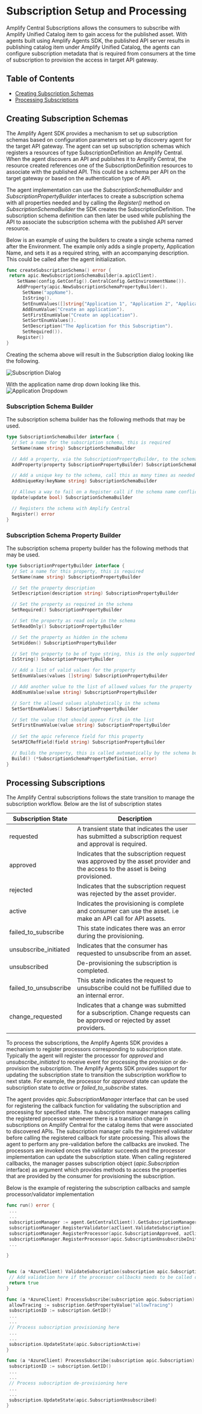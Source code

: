 # Subscription Setup and Processing

Amplify Central Subscriptions allows the consumers to subscribe with Amplify Unified Catalog item to gain access for the published asset. With agents built using Amplify Agents SDK, the published API server results in publishing catalog item under Amplify Unified Catalog, the agents can configure subscription metadata that is required from consumers at the time of subscription to provision the access in target API gateway.

## Table of Contents

- [Creating Subscription Schemas](#Creating-Subscription-Schemas)
- [Processing Subscriptions](#Processing-Subscriptions)

## Creating Subscription Schemas

The Amplify Agent SDK provides a mechanism to set up subscription schemas based on configuration parameters set up by discovery agent for the target API gateway. The agent can set up subscription schemas which registers a resources of type SubscriptionDefinition an Amplify Central. When the agent discovers an API and publishes it to Amplify Central, the resource created references one of the SubscriptionDefinition resources to associate with the published API. This could be a schema per API on the target gateway or based on the authentication type of API.

The agent implementation can use the *SubscriptionSchemaBuilder* and *SubscriptionPropertyBuilder* interfaces to create a subscription schema with all properties needed and by calling the *Register()* method on *SubscriptionSchemaBuilder* the SDK creates the SubscriptionDefinition. The subscription schema definition can then later be used while publishing the API to associate the subscription schema with the published API server resource.

Below is an example of using the builders to create a single schema named after the Environment. The example only adds a single property, Application Name, and sets it as a required string, with an accompanying description. This could be called after the agent initialization.

```go
func createSubscriptionSchema() error {
 return apic.NewSubscriptionSchemaBuilder(a.apicClient).
    SetName(config.GetConfig().CentralConfig.GetEnvironmentName()).
    AddProperty(apic.NewSubscriptionSchemaPropertyBuilder().
      SetName("appName").
      IsString().
      SetEnumValues([]string{"Application 1", "Application 2", "Application 3"}).
      AddEnumValue("Create an application").
      SetFirstEnumValue("Create an application").
      SetSortEnumValues().
      SetDescription("The Application for this Subscription").
      SetRequired()).
    Register()
}
```

Creating the schema above will result in the Subscription dialog looking like the following.

![Subscription Dialog](subDialog1.jpg)

With the application name drop down looking like this.
![Application Dropdown](subDialog2.jpg)

### Subscription Schema Builder

The subscription schema builder has the following methods that may be used.

```go
type SubscriptionSchemaBuilder interface {
  // Set a name for the subscription schema, this is required
  SetName(name string) SubscriptionSchemaBuilder

  // Add a property, via the SubscriptionPropertyBuilder, to the schema, call this as many times as needed
  AddProperty(property SubscriptionPropertyBuilder) SubscriptionSchemaBuilder

  // Add a unique key to the schema, call this as many times as needed
  AddUniqueKey(keyName string) SubscriptionSchemaBuilder

  // Allows a way to fail on a Register call if the schema name conflicts with an existing one, default is to allow an update
  Update(update bool) SubscriptionSchemaBuilder

  // Registers the schema with Amplify Central
  Register() error
}
```

### Subscription Schema Property Builder

The subscription schema property builder has the following methods that may be used.

```go
type SubscriptionPropertyBuilder interface {
  // Set a name for this property, this is required
  SetName(name string) SubscriptionPropertyBuilder

  // Set the property description
  SetDescription(description string) SubscriptionPropertyBuilder

  // Set the property as required in the schema
  SetRequired() SubscriptionPropertyBuilder

  // Set the property as read only in the schema
  SetReadOnly() SubscriptionPropertyBuilder

  // Set the property as hidden in the schema
  SetHidden() SubscriptionPropertyBuilder

  // Set the property to be of type string, this is the only supported type
  IsString() SubscriptionPropertyBuilder

  // Add a list of valid values for the property
  SetEnumValues(values []string) SubscriptionPropertyBuilder

  // Add another value to the list of allowed values for the property
  AddEnumValue(value string) SubscriptionPropertyBuilder

  // Sort the allowed values alphabetically in the schema
  SetSortEnumValues() SubscriptionPropertyBuilder

  // Set the value that should appear first in the list
  SetFirstEnumValue(value string) SubscriptionPropertyBuilder
  
  // Set the apic reference field for this property
  SetAPICRefField(field string) SubscriptionPropertyBuilder

  // Builds the property, this is called automatically by the schema builder
  Build() (*SubscriptionSchemaPropertyDefinition, error)
}
```

## Processing Subscriptions

The Amplify Central subscriptions follows the state transition to manage the subscription workflow. Below are the list of subscription states

| Subscription State    | Description                                                                                                                  |
|-----------------------|------------------------------------------------------------------------------------------------------------------------------|
| requested             | A transient state that indicates the user has submitted a subscription request and approval is required.                     |
| approved              | Indicates that the subscription request was approved by the asset provider and the access to the asset is being provisioned. |
| rejected              | Indicates that the subscription request was rejected by the asset provider.                                                  |
| active                | Indicates the provisioning is complete and consumer can use the asset. i.e make an API call for API assets.                  |
| failed_to_subscribe   | This state indicates there was an error during the provisioning.                                                             |
| unsubscribe_initiated | Indicates that the consumer has requested to unsubscribe from an asset.                                                      |
| unsubscribed          | De-provisioning the subscription is completed.                                                                               |
| failed_to_unsubscribe | This state indicates the request to unsubscribe could not be fulfilled due to an internal error.                             |
| change_requested      | Indicates that a change was submitted for a subscription. Change requests can be approved or rejected by asset providers.    |

To process the subscriptions, the Amplify Agents SDK provides a mechanism to register processors corresponding to subscription state. Typically the agent will register the processor for *approved* and *unsubscribe_initiated* to receive event for processing the provision or de-provision the subscription. The Amplify Agents SDK provides support for updating the subscription state to transition the subscription workflow to next state. For example, the processor for *approved* state can update the subscription state to *active* or *failed_to_subscribe* states.

The agent provides *apic.SubscriptionManager* interface that can be used for registering the callback function for validating the subscription and processing for specified state. The subscription manager manages calling the registered processor whenever there is a transition change in subscriptions on Amplify Central for the catalog items that were associated to discovered APIs. The subscription manager calls the registered validator before calling the registered callback for state processing. This allows the agent to perform any pre-validation before the callbacks are invoked. The processors are invoked onces the validator succeeds and the processor implementation can update the subscription state. When calling registered callbacks, the manager passes subscription object (*apic.Subscription* interface) as argument which provides methods to access the properties that are provided by the consumer for provisioning the subscription.

Below is the example of registering the subscription callbacks and sample processor/validator implementation

```go
func run() error {
 ...
 ...
 subscriptionManager := agent.GetCentralClient().GetSubscriptionManager()
 subscriptionManager.RegisterValidator(azClient.ValidateSubscription)
 subscriptionManager.RegisterProcessor(apic.SubscriptionApproved, azClient.ProcessSubscribe)
 subscriptionManager.RegisterProcessor(apic.SubscriptionUnsubscribeInitiated, azClient.ProcessUnsubscribe)
 ...

}


func (a *AzureClient) ValidateSubscription(subscription apic.Subscription) bool {
 // Add validation here if the processor callbacks needs to be called or ignored
 return true
}

func (a *AzureClient) ProcessSubscribe(subscription apic.Subscription) {
 allowTracing := subscription.GetPropertyValue("allowTracing")
 subscriptionID := subscription.GetID()
 ...
 ...
 // Process subscription provisioning here
 ...
 ...
 subscription.UpdateState(apic.SubscriptionActive)
}

func (a *AzureClient) ProcessSubscribe(subscription apic.Subscription) {
 subscriptionID := subscription.GetID()
 ...
 ...
 // Process subscription de-provisioning here
 ...
 ...
 subscription.UpdateState(apic.SubscriptionUnsubscribed)
}
```
